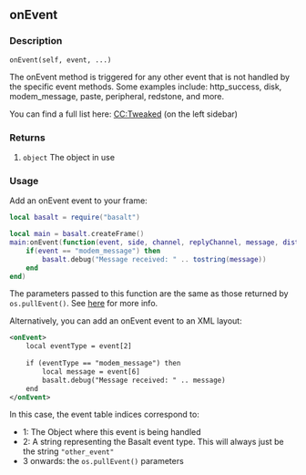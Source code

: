 ## onEvent

### Description

`onEvent(self, event, ...)`

The onEvent method is triggered for any other event that is not handled by the specific event methods. Some examples include: http_success, disk, modem_message, paste, peripheral, redstone, and more.

You can find a full list here: [CC:Tweaked](https://tweaked.cc/) (on the left sidebar)

### Returns

1. `object` The object in use

### Usage

Add an onEvent event to your frame:

```lua
local basalt = require("basalt")

local main = basalt.createFrame()
main:onEvent(function(event, side, channel, replyChannel, message, distance)
    if(event == "modem_message") then
        basalt.debug("Message received: " .. tostring(message))
    end
end)
```

The parameters passed to this function are the same as those returned by `os.pullEvent()`. See [here](https://tweaked.cc/module/os.html#v:pullEvent) for more info.

Alternatively, you can add an onEvent event to an XML layout:

```xml
<onEvent>
    local eventType = event[2]
    
    if (eventType == "modem_message") then
        local message = event[6]
        basalt.debug("Message received: " .. message)
    end
</onEvent>
```

In this case, the event table indices correspond to:
* 1: The Object where this event is being handled
* 2: A string representing the Basalt event type. This will always just be the string `"other_event"`
* 3 onwards: the `os.pullEvent()` parameters
